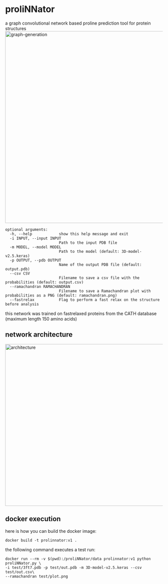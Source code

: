 # proliNNator
a graph convolutional network based proline prediction tool for protein structures
<img width="612" alt="graph-generation" src="https://github.com/user-attachments/assets/43cddf8a-1fb6-4611-bbbd-bc0b6980dd78" />
```
optional arguments:
  -h, --help            show this help message and exit
  -i INPUT, --input INPUT
                        Path to the input PDB file
  -m MODEL, --model MODEL
                        Path to the model (default: 3D-model-v2.5.keras)
  -p OUTPUT, --pdb OUTPUT
                        Name of the output PDB file (default: output.pdb)
  --csv CSV              
                        Filename to save a csv file with the probabilities (default: output.csv)
  --ramachandran RAMACHANDRAN  
                        Filename to save a Ramachandran plot with probabilities as a PNG (default: ramachandran.png)
  --fastrelax           Flag to perform a fast relax on the structure before analysis
```

this network was trained on fastrelaxed proteins from the CATH database (maximum length 150 amino acids)
## network architecture
<img width="516" alt="architecture" src="https://github.com/user-attachments/assets/b0d28c58-543c-4532-a905-46f6244da02f" />


## docker execution
here is how you can build the docker image:
```
docker build -t prolinnator:v1 .
```
the following command executes a test run:
```
docker run --rm -v $(pwd):/proliNNator/data prolinnator:v1 python proliNNator.py \
-i test/3ft7.pdb -p test/out.pdb -m 3D-model-v2.5.keras --csv test/out.csv\
--ramachandran test/plot.png
```